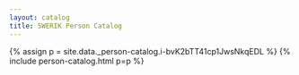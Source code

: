 ```yaml
---
layout: catalog
title: SWERIK Person Catalog
---
```

{% assign p = site.data._person-catalog.i-bvK2bTT41cp1JwsNkqEDL %}
{% include person-catalog.html p=p %}

